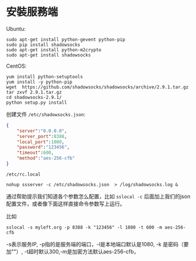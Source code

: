 # 安裝服務端

Ubuntu:

```shell
sudo apt-get install python-gevent python-pip
sudo pip install shadowsocks
sudo apt-get install python-m2crypto
sudo apt-get install shadowsocks
```

CentOS:

```shell
yum install python-setuptools
yum install -y python-pip
wget  https://github.com/shadowsocks/shadowsocks/archive/2.9.1.tar.gz
tar zxvf 2.9.1.tar.gz 
cd shadowsocks-2.9.1/
python setup.py install
```

创建文件
`/etc/shadowsocks.json`:
```json
{
    "server":"0.0.0.0",
    "server_port":8388,
    "local_port":1080,
    "password":"123456",
    "timeout":600,
    "method":"aes-256-cfb"
}
```

`/etc/rc.local`
```shell
nohup ssserver -c /etc/shadowsocks.json  > /log/shadowsocks.log &
```
通过帮助提示我们知道各个参数怎么配置，比如 `sslocal -c` 后面加上我们的json配置文件，或者像下面这样直接命令参数写上运行。

比如
```shell
sslocal -s myleft.org -p 8388 -k "123456" -l 1080 -t 600 -m aes-256-cfb
```
-s表示服务IP, -p指的是服务端的端口，-l是本地端口默认是1080, -k 是密码（要加""）, -t超时默认300,-m是加密方法默认aes-256-cfb，
